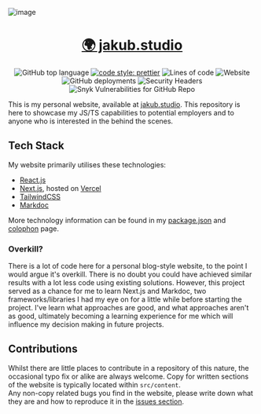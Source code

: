 ![image](https://user-images.githubusercontent.com/34782021/216721520-f05bcb7e-f909-4e4c-81ae-0afc7ef5216b.png)

<h1 align="center">
	<a align="center" href="https://www.jakub.studio">🌍 jakub.studio</a>
</h1>

<div align="center">

![GitHub top language](https://img.shields.io/github/languages/top/jakub-studio/website?style=flat-square)
[![code style: prettier](https://img.shields.io/badge/code_style-prettier-ff69b4.svg?style=flat-square)](https://github.com/prettier/prettier)
![Lines of code](https://img.shields.io/tokei/lines/github/jakub-studio/website?style=flat-square)
![Website](https://img.shields.io/website?style=flat-square&url=https%3A%2F%2Fjakub.studio)
![GitHub deployments](https://img.shields.io/github/deployments/jakub-studio/website/production?label=vercel%20deployment%20state&style=flat-square)
![Security Headers](https://img.shields.io/security-headers?style=flat-square&url=https%3A%2F%2Fjakub.studio)
![Snyk Vulnerabilities for GitHub Repo](https://img.shields.io/snyk/vulnerabilities/github/jakub-studio/website?style=flat-square)

</div>

This is my personal website, available at [jakub.studio](https://jakub.studio). This repository is here to showcase my JS/TS capabilities to potential employers and to anyone who is interested in the behind the scenes.

## Tech Stack

My website primarily utilises these technologies:

- [React.js](https://reactjs.org)
- [Next.js](https://nextjs.org), hosted on [Vercel](https://vercel.com)
- [TailwindCSS](https://tailwindcss.com)
- [Markdoc](https://markdoc.io)

More technology information can be found in my [package.json](https://github.com/jakub-studio/website/blob/main/package.json) and [colophon](https://jakub.studio/colophon) page.

### Overkill?

There is a lot of code here for a personal blog-style website, to the point I would argue it's overkill. There is no doubt you could have achieved similar results with a lot less code using existing solutions. However, this project served as a chance for me to learn Next.js and Markdoc, two frameworks/libraries I had my eye on for a little while before starting the project. I've learn what approaches are good, and what approaches aren't as good, ultimately becoming a learning experience for me which will influence my decision making in future projects.

## Contributions

Whilst there are little places to contribute in a repository of this nature, the occasional typo fix or alike are always welcome. Copy for written sections of the website is typically located within `src/content`.  
Any non-copy related bugs you find in the website, please write down what they are and how to reproduce it in the [issues section](https://github.com/jakuski/website/issues).
